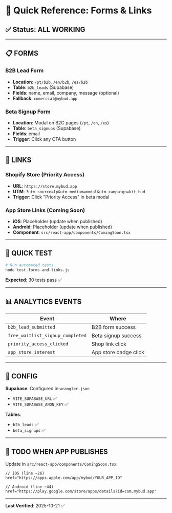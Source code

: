 # 🚀 Quick Reference: Forms & Links

## ✅ Status: ALL WORKING

---

## 📋 FORMS

### B2B Lead Form
- **Location**: `/pt/b2b`, `/en/b2b`, `/es/b2b`
- **Table**: `b2b_leads` (Supabase)
- **Fields**: name, email, company, message (optional)
- **Fallback**: `comercial@mybud.app`

### Beta Signup Form
- **Location**: Modal on B2C pages (`/pt`, `/en`, `/es`)
- **Table**: `beta_signups` (Supabase)
- **Fields**: email
- **Trigger**: Click any CTA button

---

## 🔗 LINKS

### Shopify Store (Priority Access)
- **URL**: `https://store.mybud.app`
- **UTM**: `?utm_source=lp&utm_medium=modal&utm_campaign=kit_bud`
- **Trigger**: Click "Priority Access" in beta modal

### App Store Links (Coming Soon)
- **iOS**: Placeholder (update when published)
- **Android**: Placeholder (update when published)
- **Component**: `src/react-app/components/ComingSoon.tsx`

---

## 🧪 QUICK TEST

```bash
# Run automated tests
node test-forms-and-links.js
```

**Expected**: 30 tests pass ✅

---

## 📊 ANALYTICS EVENTS

| Event | Where |
|-------|-------|
| `b2b_lead_submitted` | B2B form success |
| `free_waitlist_signup_completed` | Beta signup success |
| `priority_access_clicked` | Shop link click |
| `app_store_interest` | App store badge click |

---

## 🔧 CONFIG

**Supabase**: Configured in `wrangler.json`
- `VITE_SUPABASE_URL` ✅
- `VITE_SUPABASE_ANON_KEY` ✅

**Tables**:
- `b2b_leads` ✅
- `beta_signups` ✅

---

## 📝 TODO WHEN APP PUBLISHES

Update in `src/react-app/components/ComingSoon.tsx`:

```tsx
// iOS (line ~26)
href="https://apps.apple.com/app/mybud/YOUR_APP_ID"

// Android (line ~44)
href="https://play.google.com/store/apps/details?id=com.mybud.app"
```

---

**Last Verified**: 2025-10-21 ✅


